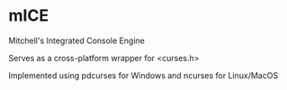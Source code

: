 # mICE
 Mitchell's Integrated Console Engine

 Serves as a cross-platform wrapper for <curses.h>

 Implemented using pdcurses for Windows and ncurses for Linux/MacOS